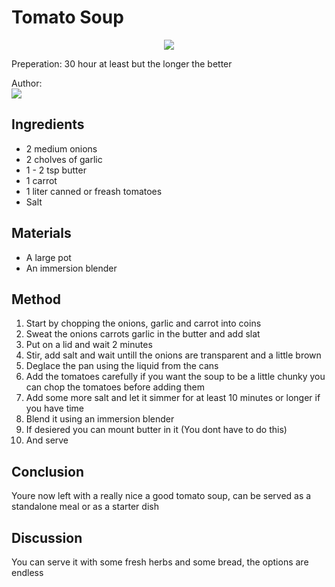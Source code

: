 # Tomato Soup
<p align="center">
<img src="example.png" />
</p>

Preperation: 30 hour at least but the longer the better

Author:  
<a href="https://discord.com"><img src="https://img.shields.io/badge/Discord-Drillenissen%234268-25?style=for-the-badge&logo=discord" /> </a>  


## Ingredients
* 2 medium onions
* 2 cholves of garlic
* 1 - 2 tsp butter
* 1 carrot
* 1 liter canned or freash tomatoes 
* Salt

## Materials
* A large pot
* An immersion blender

## Method
1. Start by chopping the onions, garlic and carrot into coins
2. Sweat the onions carrots garlic in the butter and add slat
3. Put on a lid and wait 2 minutes
4. Stir, add salt and wait untill the onions are transparent and a little brown
5. Deglace the pan using the liquid from the cans
6. Add the tomatoes carefully if you want the soup to be a little chunky you can chop the tomatoes before adding them
7. Add some more salt and let it simmer for at least 10 minutes or longer if you have time
8. Blend it using an immersion blender 
9. If desiered you can mount butter in it (You dont have to do this)
10. And serve

## Conclusion
Youre now left with a really nice a good tomato soup, can be served as a standalone meal or as a starter dish

## Discussion
You can serve it with some fresh herbs and some bread, the options are endless
